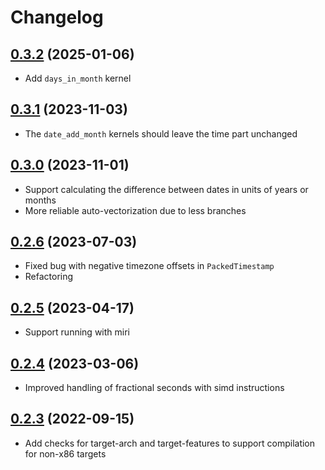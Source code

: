 # Changelog

## [0.3.2](https://github.com/jhorstmann/packedtime-rs/tree/0.3.1) (2025-01-06)

 - Add `days_in_month` kernel

## [0.3.1](https://github.com/jhorstmann/packedtime-rs/tree/0.3.1) (2023-11-03)

 - The `date_add_month` kernels should leave the time part unchanged

## [0.3.0](https://github.com/jhorstmann/packedtime-rs/tree/0.3.0) (2023-11-01)

 - Support calculating the difference between dates in units of years or months
 - More reliable auto-vectorization due to less branches

## [0.2.6](https://github.com/jhorstmann/packedtime-rs/tree/0.2.6) (2023-07-03)

 - Fixed bug with negative timezone offsets in `PackedTimestamp`
 - Refactoring

## [0.2.5](https://github.com/jhorstmann/packedtime-rs/tree/0.2.5) (2023-04-17)

 - Support running with miri

## [0.2.4](https://github.com/jhorstmann/packedtime-rs/tree/0.2.4) (2023-03-06)

 - Improved handling of fractional seconds with simd instructions

## [0.2.3](https://github.com/jhorstmann/packedtime-rs/tree/0.2.3) (2022-09-15)

 - Add checks for target-arch and target-features to support compilation for non-x86 targets